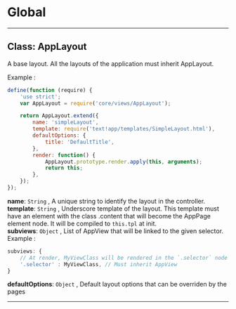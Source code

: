 # Global





* * *

## Class: AppLayout
A base layout. All the layouts of the application must inherit AppLayout.

Example :

```js
define(function (require) {
    'use strict';
    var AppLayout = require('core/views/AppLayout');

    return AppLayout.extend({
        name: 'simpleLayout',
        template: require('text!app/templates/SimpleLayout.html'),
        defaultOptions: {
            title: 'DefaultTitle',
        },
        render: function() {
            AppLayout.prototype.render.apply(this, arguments);
            return this;
        },
    });
});
```

**name**: `String` , A unique string to identify the layout in the controller.
<br>
**template**: `String` , Underscore template of the layout.
This template must have an element with the class .content that
will become the AppPage element node.
It will be compiled to `this.tpl` at init.
<br>
**subviews**: `Object` , List of AppView that will be linked to the given selector.
Example :

```js
subviews: {
    // At render, MyViewClass will be rendered in the `.selector` node
    '.selector' : MyViewClass, // Must inherit AppView
}
```
**defaultOptions**: `Object` , Default layout options that can be overriden by the pages
<br>


* * *










